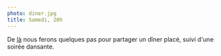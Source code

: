 ```yaml
---
photo: diner.jpg
title: Samedi, 20h
---
```

De [là](https://www.google.fr/maps/place/Auberge+Au+Vieux+Pressoir/@47.9443058,7.2545882,17z/) nous ferons quelques pas pour partager un dîner placé, suivi d'une soirée dansante.
